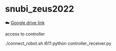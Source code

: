 # snubi_zeus2022
:cloud: [Google drive link](https://drive.google.com/drive/folders/1Wcq2GfciXhIvtQFdPic6z17PjJzO91z-?usp=sharing)  

access to controller

./connect_robot.sh
i611
python controller_receiver.py

